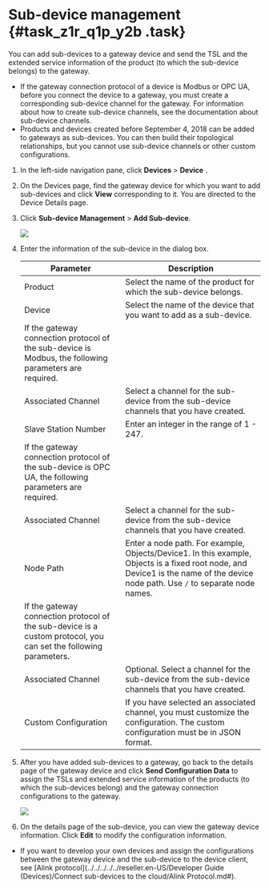 # Sub-device management {#task_z1r_q1p_y2b .task}

You can add sub-devices to a gateway device and send the TSL and the extended service information of the product \(to which the sub-device belongs\) to the gateway.

-   If the gateway connection protocol of a device is Modbus or OPC UA, before you connect the device to a gateway, you must create a corresponding sub-device channel for the gateway. For information about how to create sub-device channels, see the documentation about sub-device channels.
-   Products and devices created before September 4, 2018 can be added to gateways as sub-devices. You can then build their topological relationships, but you cannot use sub-device channels or other custom configurations.

1.  In the left-side navigation pane, click **Devices** \> **Device** . 
2.  On the Devices page, find the gateway device for which you want to add sub-devices and click **View** corresponding to it. You are directed to the Device Details page. 
3.  Click **Sub-device Management** \> **Add Sub-device**. 

    ![](http://static-aliyun-doc.oss-cn-hangzhou.aliyuncs.com/assets/img/18811/155504886610897_en-US.png)

4.  Enter the information of the sub-device in the dialog box. 

    |Parameter|Description|
    |---------|-----------|
    |Product|Select the name of the product for which the sub-device belongs.|
    |Device|Select the name of the device that you want to add as a sub-device.|
    |If the gateway connection protocol of the sub-device is Modbus, the following parameters are required.|
    |Associated Channel|Select a channel for the sub-device from the sub-device channels that you have created.|
    |Slave Station Number|Enter an integer in the range of 1 - 247.|
    |If the gateway connection protocol of the sub-device is OPC UA, the following parameters are required.|
    |Associated Channel|Select a channel for the sub-device from the sub-device channels that you have created.|
    |Node Path|Enter a node path. For example, Objects/Device1. In this example, Objects is a fixed root node, and Device1 is the name of the device node path. Use `/` to separate node names.|
    |If the gateway connection protocol of the sub-device is a custom protocol, you can set the following parameters.|
    |Associated Channel|Optional. Select a channel for the sub-device from the sub-device channels that you have created.|
    |Custom Configuration|If you have selected an associated channel, you must customize the configuration. The custom configuration must be in JSON format.|

5.  After you have added sub-devices to a gateway, go back to the details page of the gateway device and click **Send Configuration Data** to assign the TSLs and extended service information of the products \(to which the sub-devices belong\) and the gateway connection configurations to the gateway. 

    ![](http://static-aliyun-doc.oss-cn-hangzhou.aliyuncs.com/assets/img/18811/155504886711200_en-US.png)

6.  On the details page of the sub-device, you can view the gateway device information. Click **Edit** to modify the configuration information. 

-   If you want to develop your own devices and assign the configurations between the gateway device and the sub-device to the device client, see [Alink protocol](../../../../../reseller.en-US/Developer Guide (Devices)/Connect sub-devices to the cloud/Alink Protocol.md#).


